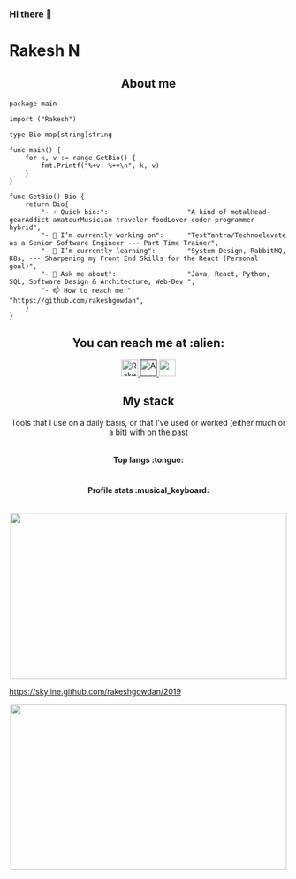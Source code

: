 ### Hi there 👋


# Rakesh N

<h2 align="center">About me</h2>

```golang
package main

import ("Rakesh")

type Bio map[string]string

func main() {
	for k, v := range GetBio() {
		fmt.Printf("%+v: %+v\n", k, v)
	}
}

func GetBio() Bio {
	return Bio{
		"- ⚡ Quick bio:":                    "A kind of metalHead-gearAddict-amateurMusician-traveler-foodLover-coder-programmer hybrid",
		"- 🔭 I’m currently working on":      "TestYantra/Technoelevate as a Senior Software Engineer --- Part Time Trainer",
		"- 🌱 I’m currently learning":        "System Design, RabbitMQ, K8s, --- Sharpening my Front End Skills for the React (Personal goal)",
		"- 💬 Ask me about":                  "Java, React, Python, SQL, Software Design & Architecture, Web-Dev ",
		"- 📫 How to reach me:":              "https://github.com/rakeshgowdan",
	}
}
```
<h2 align="center">You can reach me at :alien:</h2>

<p align="center">
  <a href="https://rakeshgowdan.github.io/">
    <img src="https://d2fltix0v2e0sb.cloudfront.net/dev-badge.svg" alt="Rakesh DEV Profile" height="30" width="30">
  </a>

  <a href="">
    <img src="https://www.vectorlogo.zone/logos/linkedin/linkedin-icon.svg" alt="A" height="30" width="30">
  </a>

  <a href="https://gitlab.com/AnhellO">
    <img src="https://www.vectorlogo.zone/logos/gitlab/gitlab-icon.svg" alt="" height="30" width="30">
  </a>
</p>

<h2 align="center">My stack </h2>

<p align="center">Tools that I use on a daily basis, or that I've used or worked (either much or a bit) with on the past</p>
<p align="center">
  <a href="">
    <img src="http://img.shields.io/badge/tech-stack-0690fa.svg?style=flat" alt="" />
  </a>
</p>


<h4 align="center">Top langs :tongue:</h4>

<p align="center"><img src="https://github-readme-stats.vercel.app/api/top-langs/?username=rakeshgowdan&langs_count=15&theme=tokyonight&layout=compact" alt="" /></p>



<h4 align="center">Profile stats :musical_keyboard:</h4>

<p align="center"><img src="https://github-readme-stats.vercel.app/api?username=rakeshgowdan&show_icons=true&theme=synthwave" alt="" /></p>


<p align="center"><img src="https://developers.giphy.com/branch/master/static/api-c99e353f761d318322c853c03ebcf21b.gif" alt="" height="300" width="500"></p>

https://skyline.github.com/rakeshgowdan/2019

<p align="center"><img src="https://skyline.github.com/rakeshgowdan/2019" alt="" height="300" width="500"></p>

<!--
**rakeshgowdan/rakeshgowdan** is a ✨ _special_ ✨ repository because its `README.md` (this file) appears on your GitHub profile.

Here are some ideas to get you started:

- 🔭 I’m currently working on ...
- 🌱 I’m currently learning ...
- 👯 I’m looking to collaborate on ...
- 🤔 I’m looking for help with ...
- 💬 Ask me about ...
- 📫 How to reach me: ...
- 😄 Pronouns: ...
- ⚡ Fun fact: ...
-->
